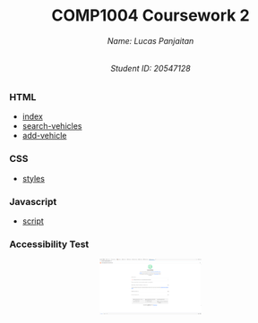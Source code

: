 <div align="center">
  <h1 style="text-align: center">COMP1004 Coursework 2</h1>
  <h6 style="text-align: center">Name: Lucas Panjaitan</h6>
  <h6 style="text-align: center">Student ID: 20547128</h6>
</div>

### HTML
- [index](index.html)
- [search-vehicles](search-vehicles.html)
- [add-vehicle](add-vehicle.html)

### CSS
- [styles](styles.css)

### Javascript
- [script](script.js)

### Accessibility Test
<div align="center">
  <img src="/img/lighthouse.png" height="100">
</div>